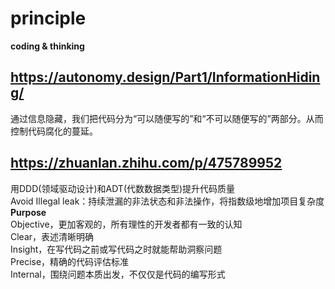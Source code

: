 # principle
**coding &amp; thinking**  
## https://autonomy.design/Part1/InformationHiding/
通过信息隐藏，我们把代码分为“可以随便写的”和“不可以随便写的”两部分。从而控制代码腐化的蔓延。  
## https://zhuanlan.zhihu.com/p/475789952
用DDD(领域驱动设计)和ADT(代数数据类型)提升代码质量  
Avoid Illegal leak：持续泄漏的非法状态和非法操作，将指数级地增加项目复杂度      
**Purpose**  
Objective，更加客观的，所有理性的开发者都有一致的认知  
Clear，表述清晰明确  
Insight，在写代码之前或写代码之时就能帮助洞察问题  
Precise，精确的代码评估标准  
Internal，围绕问题本质出发，不仅仅是代码的编写形式  
